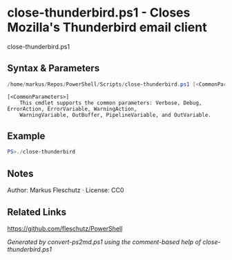 # close-thunderbird.ps1 - Closes Mozilla's Thunderbird email client

close-thunderbird.ps1

## Syntax & Parameters
```powershell
/home/markus/Repos/PowerShell/Scripts/close-thunderbird.ps1 [<CommonParameters>]
```

```
[<CommonParameters>]
    This cmdlet supports the common parameters: Verbose, Debug, ErrorAction, ErrorVariable, WarningAction, 
    WarningVariable, OutBuffer, PipelineVariable, and OutVariable.
```

## Example
```powershell
PS>./close-thunderbird
```


## Notes
Author: Markus Fleschutz · License: CC0

## Related Links
https://github.com/fleschutz/PowerShell

*Generated by convert-ps2md.ps1 using the comment-based help of close-thunderbird.ps1*
